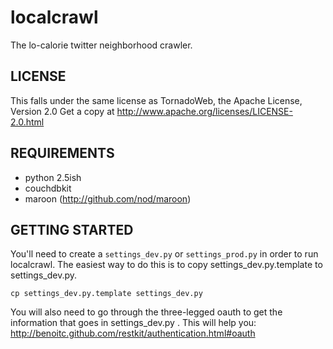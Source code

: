   
localcrawl
========    

The lo-calorie twitter neighborhood crawler.


LICENSE
-------

This falls under the same license as TornadoWeb,
the Apache License, Version 2.0
Get a copy at http://www.apache.org/licenses/LICENSE-2.0.html

REQUIREMENTS
------------
* python 2.5ish
* couchdbkit
* maroon (http://github.com/nod/maroon)

GETTING STARTED
---------------


You'll need to create a `settings_dev.py` or `settings_prod.py` in order to run
localcrawl.  The easiest way to do this is to copy settings_dev.py.template to
settings_dev.py.

    cp settings_dev.py.template settings_dev.py

You will also need to go through the three-legged oauth to get the information
that goes in settings_dev.py .  This will help you:
    http://benoitc.github.com/restkit/authentication.html#oauth
